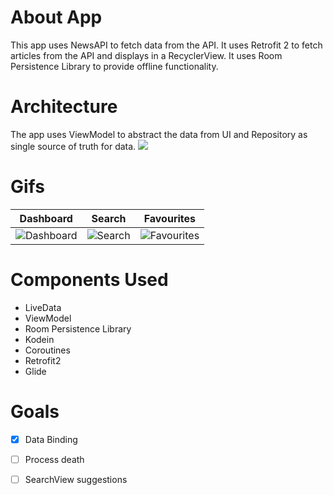 # About App
This app uses NewsAPI to fetch data from the API. It uses Retrofit 2 to fetch articles from the API and displays in a RecyclerView. It uses Room Persistence Library to provide offline functionality.
# Architecture
The app uses ViewModel to abstract the data from UI and Repository as single source of truth for data.
![](https://miro.medium.com/max/960/0*-ZJZfLhup-7rg0cy.png)

# Gifs
| Dashboard  | Search |  Favourites |
| ------------- | ------------- | ------------- |
| ![Dashboard](https://github.com/korvin432/NewsApp/blob/master/media/dashboard.gif)  | ![Search](https://github.com/korvin432/NewsApp/blob/master/media/search.gif)  | ![Favourites](https://github.com/korvin432/NewsApp/blob/master/media/favourites.gif) |

# Components Used
                
+ LiveData
+ ViewModel 
+ Room Persistence Library
+ Kodein
+ Coroutines
+ Retrofit2
+ Glide

# Goals
                
- [x] Data Binding
- [ ] Process death
- [ ] SearchView suggestions

